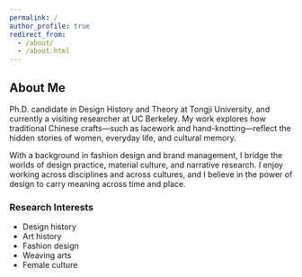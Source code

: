 ```yaml
---
permalink: /
author_profile: true
redirect_from: 
  - /about/
  - /about.html
---
```


<!-- about.html -->
<section id="about" class="about-section">
  <div class="about-container">
    <!-- 自我介绍 -->
    <div class="intro">
      <h1>About Me</h1>
      <p>Ph.D. candidate in Design History and Theory at Tongji University, and currently a visiting researcher at UC Berkeley. My work explores how traditional Chinese crafts—such as lacework and hand-knotting—reflect the hidden stories of women, everyday life, and cultural memory.</p>
      <p>With a background in fashion design and brand management, I bridge the worlds of design practice, material culture, and narrative research. I enjoy working across disciplines and across cultures, and I believe in the power of design to carry meaning across time and place.</p>
    </div>
    <!-- 研究兴趣 -->
    <aside class="interests">
      <h1>Research 
          Interests</h1>
      <ul>
        <li>Design history</li>
        <li>Art history</li>
        <li>Fashion design</li>
        <li>Weaving arts</li>
        <li>Female culture</li>
      </ul>
    </aside>
  </div>
</section>
